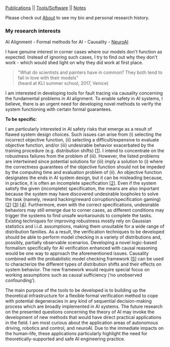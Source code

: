 
[Publications](./_pages/publications.html) || [Tools/Software](./_pages/tools.html) || [Notes](./_pages/notes.html)

Please check out [About](./_pages/aboutme.html) to see my bio and personal research history.


### My research interests

AI Alignment - Formal methods for AI - Causality - [NeuroAI](https://xcorr.files.wordpress.com/2022/12/neuroai-big-tent-page-1.png) 


<!--  I enjoy working on "edge cases". In science and engineering, we easily get carried away with the success/prediction rates of our models and how "well" they perform. But, oftentimes, our models do poorly at trivial(?) tasks and we do not exactly know why. Most likely explanation is due to the naive assumptions we had to make for the sake of simplicity or computational complexity. -->

I have genuine interest in corner cases where our models don't function as expected. Instead of ignoring such cases, I try to find out why they don't work - which would shed light on why they did work at first place.

> "What do scientists and painters have in common? They both tend to fall in love with their models" <br> (heard at KLI summer school, 2017, Venice)


I am interested in developing tools for fault tracing via causality concerning the fundamental problems in AI alignment. To enable safety in AI systems, I believe, there is an urgent need for developing novel methods to verify the system functioning with certain formal guarantees.


**To be specific**:

<!-- My research interests revolve around concerns related to AI Alignment in safety-critical systems.-->
I am particularly interested in AI safety risks that emerge as a result of flawed system design choices. Such issues can arise from (i) selecting the incorrect objective function, (ii) selecting a difficult/expensive to evaluate objective function, and/or (iii) undesirable behavior exacerbated by the training procedure (e.g. distribution shifts) [[1](https://arxiv.org/pdf/2401.10899)]. I intend to concentrate on the robustness failures from the problem of (iii). However, the listed problems are intertwined since potential solutions for (iii) imply a solution to (i) where the correctness guarantees of the objective function should not be impeded by the computing time and evaluation problem of (ii). An objective function designates the ends in AI system design, but it can be misleading because, in practice, it is often an incomplete specification [[2](https://drive.google.com/uc?export=download&id=1k93292JCoIHU0h6xVO3qmeRwLyOSlS4o)]. Even if the system satisfy the given (incomplete) specification, the means are also important because the system may have discovered undesirable loopholes to solve the task (namely, reward hacking/reward corruption/specification gaming) [[2](https://drive.google.com/uc?export=download&id=1k93292JCoIHU0h6xVO3qmeRwLyOSlS4o)] [[3](https://arxiv.org/pdf/1711.09883)] [[4](https://arxiv.org/pdf/1705.08417)]. Furthermore, even with the correct specifications, undesirable behaviors may still emerge due to corner cases, as different conditions may trigger the systems to find unsafe workarounds to complete the tasks. Existing techniques for improving robustness mostly rely on Gaussian statistics and i.i.d. assumptions, making them unsuitable for a wide range of distribution families. As a result, the verification techniques to be developed should be able to perform model checking in a variety of distributions and, possibly, partially observable scenarios. Developing a novel logic-based formalism specifically for AI verification enhanced with causal reasoning would be one way to approach the aforementioned issues. Causality combined with the probabilistic model checking framework [[5](https://arxiv.org/pdf/2105.09108)] can be used to characterize the different types of distribution shifts and their effects on system behavior. The new framework would require special focus on working assumptions such as causal sufficiency (‘no unobserved confounding’).

The main purpose of the tools to be developed is to building up the theoretical infrastructure for a flexible formal verification method to cope with potential degeneracies in any kind of sequential decision-making process which are broadly implemented in AI systems. The future research on the presented questions concerning the theory of AI may invoke the development of new methods that would have direct practical applications in the field. I am most curious about the application areas of autonomous driving, robotics and control, and neuroAI. Due to the immediate impacts on the human-life, these applications particularly highlight the need for theoretically-supported and safe AI engineering practice.





<!---
All this should be 
commented out

## Reading list/ notes/ sources:
- Bulleted
- List


## Projects:

- Bulleted
- List


## Publications:
- Bulleted
- List



## Welcome to GitHub Pages

You can use the [editor on GitHub](https://github.com/basakkcgl/whoisbasak/edit/gh-pages/index.md) to maintain and preview the content for your website in Markdown files.

Whenever you commit to this repository, GitHub Pages will run [Jekyll](https://jekyllrb.com/) to rebuild the pages in your site, from the content in your Markdown files.

### Markdown

Markdown is a lightweight and easy-to-use syntax for styling your writing. It includes conventions for

```markdown
Syntax highlighted code block

# Header 1
## Header 2
### Header 3

- Bulleted
- List

1. Numbered
2. List

**Bold** and _Italic_ and `Code` text

[Link](url) and ![Image](src)
```

For more details see [Basic writing and formatting syntax](https://docs.github.com/en/github/writing-on-github/getting-started-with-writing-and-formatting-on-github/basic-writing-and-formatting-syntax).

### Jekyll Themes

Your Pages site will use the layout and styles from the Jekyll theme you have selected in your [repository settings](https://github.com/basakkcgl/whoisbasak/settings/pages). The name of this theme is saved in the Jekyll `_config.yml` configuration file.

### Support or Contact

Having trouble with Pages? Check out our [documentation](https://docs.github.com/categories/github-pages-basics/) or [contact support](https://support.github.com/contact) and we’ll help you sort it out.

-->
